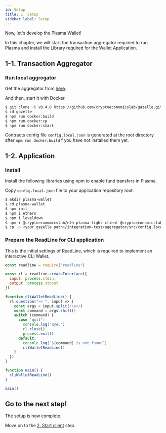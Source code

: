 ```yaml
---
id: Setup
title: 1. Setup
sidebar_label: Setup
---
```


Now, let's develop the Plasma Wallet!

In this chapter, we will start the transaction aggregator required to run Plasma and install the Library required for the Wallet Application.

## 1-1. Transaction Aggregator

### Run local aggregator

Get the aggregator from [here](https://github.com/cryptoeconomicslab/gazelle/releases/tag/v0.4.0).

And then, start it with Docker.

```bash
$ git clone -b v0.4.0 https://github.com/cryptoeconomicslab/gazelle.git
$ cd gazelle
$ npm run docker:build
$ npm run docker:cp
$ npm run docker:start
```

Contracts config file `config.local.json` is generated at the root directory after `npm run docker:build` f you have not installed them yet.

## 1-2. Application

### Install

Install the following libraries using npm to enable fund transfers in Plasma.

Copy `config.local.json` file to your application repository root.

```bash
$ mkdir plasma-wallet
$ cd plasma-wallet
$ npm init
$ npm i ethers
$ npm i leveldown
$ npm i @cryptoeconomicslab/eth-plasma-light-client @cryptoeconomicslab/primitives @cryptoeconomicslab/level-kvs
$ cp -p <your gazelle path>/integration-test/aggregator/src/config.local.json ./config.local.json
```

### Prepare the ReadLine for CLI application

This is the initial settings of ReadLine, which is required to implement an interactive CLI Wallet.

```javascript
const readline = require("readline")

const rl = readline.createInterface({
  input: process.stdin,
  output: process.stdout
})

function cliWalletReadLine() {
  rl.question(">> ", input => {
    const args = input.split(/\s+/)
    const command = args.shift()
    switch (command) {
      case "quit":
        console.log("Bye.")
        rl.close()
        process.exit()
      default:
        console.log(`${command} is not found`)
        cliWalletReadLine()
    }
  })
}

function main() {
  cliWalletReadLine()
}

main()
```

## Go to the next step!

The setup is now complete.

Move on to the [2. Start client](Start_Client) step.
